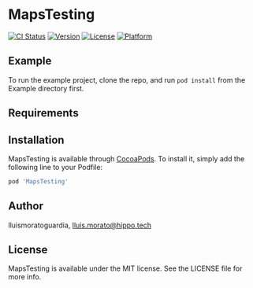 # MapsTesting

[![CI Status](https://img.shields.io/travis/lluismoratoguardia/MapsTesting.svg?style=flat)](https://travis-ci.org/lluismoratoguardia/MapsTesting)
[![Version](https://img.shields.io/cocoapods/v/MapsTesting.svg?style=flat)](https://cocoapods.org/pods/MapsTesting)
[![License](https://img.shields.io/cocoapods/l/MapsTesting.svg?style=flat)](https://cocoapods.org/pods/MapsTesting)
[![Platform](https://img.shields.io/cocoapods/p/MapsTesting.svg?style=flat)](https://cocoapods.org/pods/MapsTesting)

## Example

To run the example project, clone the repo, and run `pod install` from the Example directory first.

## Requirements

## Installation

MapsTesting is available through [CocoaPods](https://cocoapods.org). To install
it, simply add the following line to your Podfile:

```ruby
pod 'MapsTesting'
```

## Author

lluismoratoguardia, lluis.morato@hippo.tech

## License

MapsTesting is available under the MIT license. See the LICENSE file for more info.
